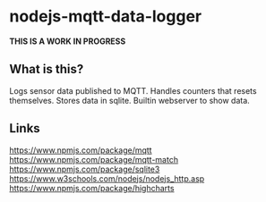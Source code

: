 # nodejs-mqtt-data-logger
**THIS IS A WORK IN PROGRESS**

## What is this?
Logs sensor data published to MQTT.
Handles counters that resets themselves.
Stores data in sqlite.
Builtin webserver to show data.

## Links
https://www.npmjs.com/package/mqtt
https://www.npmjs.com/package/mqtt-match
https://www.npmjs.com/package/sqlite3
https://www.w3schools.com/nodejs/nodejs_http.asp
https://www.npmjs.com/package/highcharts
